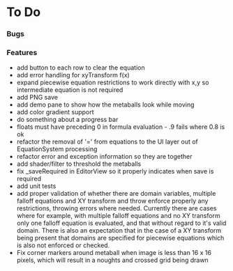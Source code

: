 # To Do

### Bugs

### Features
   * add button to each row to clear the equation
   * add error handling for xyTransform f(x)
   * expand piecewise equation restrictions to work directly with x,y so intermediate equation is not required
   * add PNG save
   * add demo pane to show how the metaballs look while moving
   * add color gradient support
   * do something about a progress bar
   * floats must have preceding 0 in formula evaluation - .9 fails where 0.8 is ok
   * refactor the removal of '=' from equations to the UI layer out of EquationSystem processing
   * refactor error and exception information so they are together
   * add shader/filter to threshold the metaballs
   * fix _saveRequired in EditorView so it properly indicates when save is required
   * add unit tests
   * add proper validation of whether there are domain variables, multiple falloff equations and XY transform and throw enforce properly any restrictions, throwing errors where needed. Currently there are cases where for example, with multiple falloff equations and no XY transform only one falloff equation is evaluated, and that without regard to it's valid domain. There is also an expectation that in the case of a XY transform being present that domains are specified for piecewise equations which is also not enforced or checked.
   * Fix corner markers around metaball when image is less than 16 x 16 pixels, which will result in a noughts and crossed grid being drawn